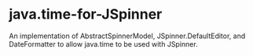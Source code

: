# java.time-for-JSpinner
An implementation of AbstractSpinnerModel, JSpinner.DefaultEditor, and DateFormatter to allow java.time to be used with JSpinner.
